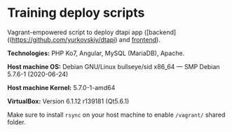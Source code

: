 # Training deploy scripts

Vagrant-empowered script to deploy dtapi app ([backend]((https://github.com/yurkovskiy/dtapi) and [frontend](https://github.com/yurkovskiy/IF-105.UI.dtapi.if.ua.io)).

**Technologies:** PHP Ko7, Angular, MySQL (MariaDB), Apache.

**Host machine OS:** Debian GNU/Linux bullseye/sid x86_64 — SMP Debian 5.7.6-1 (2020-06-24)

**Host machine Kernel:** 5.7.0-1-amd64

**VirtualBox:** Version 6.1.12 r139181 (Qt5.6.1)

Make sure to install `rsync` on your host machine to enable `/vagrant/` shared folder.
